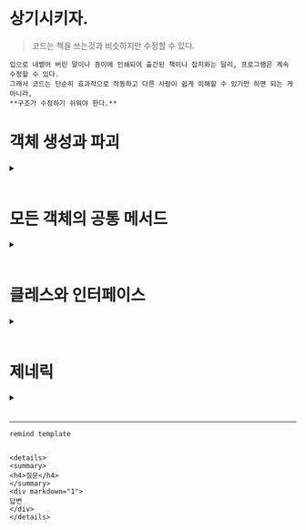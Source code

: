 # 상기시키자.

> 코드는 책을 쓰는것과 비슷하지만 수정할 수 있다.

```
입으로 내뱉어 버린 말이나 종이에 인쇄되어 출간된 책이나 잡지와는 달리, 프로그램은 계속 수정할 수 있다.
그래서 코드는 단순히 효과적으로 작동하고 다른 사람이 쉽게 이해할 수 있기만 하면 되는 게 아니라,
**구조가 수정하기 쉬워야 한다.**
```

# 객체 생성과 파괴

<details>
<summary>
<h4></h4>
</summary>
<div markdown="1">

</div>
</details>

# 모든 객체의 공통 메서드

<details>
<summary>
<h4></h4>
</summary>
<div markdown="1">

</div>
</details>

# 클레스와 인터페이스

<details>
<summary>
<h4></h4>
</summary>
<div markdown="1">

</div>
</details>

# 제네릭

<details>
<summary>
<h4></h4>
</summary>
<div markdown="1">

</div>
</details>

---


`remind template`

```

<details>
<summary>
<h4>질문</h4>
</summary>
<div markdown="1">
답변
</div>
</details>

```
